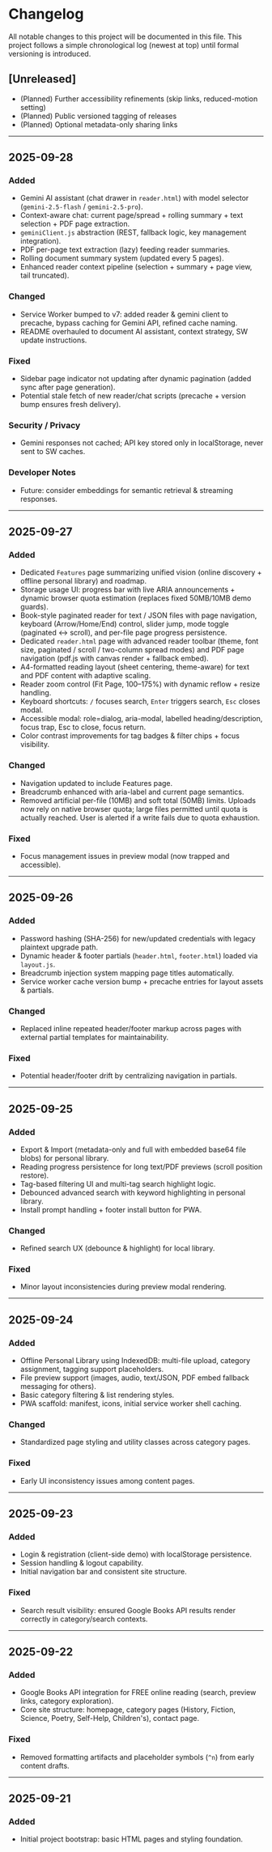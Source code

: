 # Changelog

All notable changes to this project will be documented in this file.
This project follows a simple chronological log (newest at top) until formal versioning is introduced.

## [Unreleased]
- (Planned) Further accessibility refinements (skip links, reduced-motion setting)
- (Planned) Public versioned tagging of releases
- (Planned) Optional metadata-only sharing links

---
## 2025-09-28
### Added
- Gemini AI assistant (chat drawer in `reader.html`) with model selector (`gemini-2.5-flash` / `gemini-2.5-pro`).
- Context-aware chat: current page/spread + rolling summary + text selection + PDF page extraction.
- `geminiClient.js` abstraction (REST, fallback logic, key management integration).
- PDF per-page text extraction (lazy) feeding reader summaries.
- Rolling document summary system (updated every 5 pages).
- Enhanced reader context pipeline (selection + summary + page view, tail truncated).

### Changed
- Service Worker bumped to v7: added reader & gemini client to precache, bypass caching for Gemini API, refined cache naming.
- README overhauled to document AI assistant, context strategy, SW update instructions.

### Fixed
- Sidebar page indicator not updating after dynamic pagination (added sync after page generation).
- Potential stale fetch of new reader/chat scripts (precache + version bump ensures fresh delivery).

### Security / Privacy
- Gemini responses not cached; API key stored only in localStorage, never sent to SW caches.

### Developer Notes
- Future: consider embeddings for semantic retrieval & streaming responses.

---
## 2025-09-27
### Added
- Dedicated `Features` page summarizing unified vision (online discovery + offline personal library) and roadmap.
- Storage usage UI: progress bar with live ARIA announcements + dynamic browser quota estimation (replaces fixed 50MB/10MB demo guards).
- Book-style paginated reader for text / JSON files with page navigation, keyboard (Arrow/Home/End) control, slider jump, mode toggle (paginated <-> scroll), and per-file page progress persistence.
 - Dedicated `reader.html` page with advanced reader toolbar (theme, font size, paginated / scroll / two-column spread modes) and PDF page navigation (pdf.js with canvas render + fallback embed).
 - A4-formatted reading layout (sheet centering, theme-aware) for text and PDF content with adaptive scaling.
 - Reader zoom control (Fit Page, 100–175%) with dynamic reflow + resize handling.
- Keyboard shortcuts: `/` focuses search, `Enter` triggers search, `Esc` closes modal.
- Accessible modal: role=dialog, aria-modal, labelled heading/description, focus trap, Esc to close, focus return.
- Color contrast improvements for tag badges & filter chips + focus visibility.

### Changed
- Navigation updated to include Features page.
- Breadcrumb enhanced with aria-label and current page semantics.
- Removed artificial per-file (10MB) and soft total (50MB) limits. Uploads now rely on native browser quota; large files permitted until quota is actually reached. User is alerted if a write fails due to quota exhaustion.

### Fixed
- Focus management issues in preview modal (now trapped and accessible).

---
## 2025-09-26
### Added
- Password hashing (SHA-256) for new/updated credentials with legacy plaintext upgrade path.
- Dynamic header & footer partials (`header.html`, `footer.html`) loaded via `layout.js`.
- Breadcrumb injection system mapping page titles automatically.
- Service worker cache version bump + precache entries for layout assets & partials.

### Changed
- Replaced inline repeated header/footer markup across pages with external partial templates for maintainability.

### Fixed
- Potential header/footer drift by centralizing navigation in partials.

---
## 2025-09-25
### Added
- Export & Import (metadata-only and full with embedded base64 file blobs) for personal library.
- Reading progress persistence for long text/PDF previews (scroll position restore).
- Tag-based filtering UI and multi-tag search highlight logic.
- Debounced advanced search with keyword highlighting in personal library.
- Install prompt handling + footer install button for PWA.

### Changed
- Refined search UX (debounce & highlight) for local library.

### Fixed
- Minor layout inconsistencies during preview modal rendering.

---
## 2025-09-24
### Added
- Offline Personal Library using IndexedDB: multi-file upload, category assignment, tagging support placeholders.
- File preview support (images, audio, text/JSON, PDF embed fallback messaging for others).
- Basic category filtering & list rendering styles.
- PWA scaffold: manifest, icons, initial service worker shell caching.

### Changed
- Standardized page styling and utility classes across category pages.

### Fixed
- Early UI inconsistency issues among content pages.

---
## 2025-09-23
### Added
- Login & registration (client-side demo) with localStorage persistence.
- Session handling & logout capability.
- Initial navigation bar and consistent site structure.

### Fixed
- Search result visibility: ensured Google Books API results render correctly in category/search contexts.

---
## 2025-09-22
### Added
- Google Books API integration for FREE online reading (search, preview links, category exploration).
- Core site structure: homepage, category pages (History, Fiction, Science, Poetry, Self-Help, Children's), contact page.

### Fixed
- Removed formatting artifacts and placeholder symbols (`^n`) from early content drafts.

---
## 2025-09-21
### Added
- Initial project bootstrap: basic HTML pages and styling foundation.

